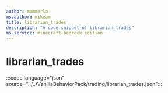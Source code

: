 ```yaml
---
author: mammerla
ms.author: mikeam
title: librarian_trades
description: "A code snippet of librarian_trades"
ms.service: minecraft-bedrock-edition
---
```


# librarian_trades

:::code language="json" source="../../VanillaBehaviorPack/trading/librarian_trades.json":::
